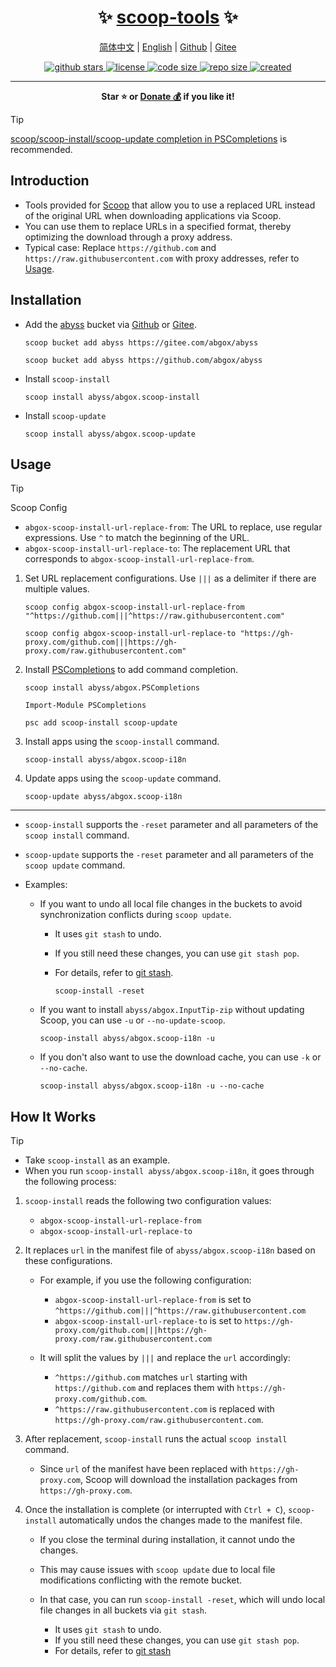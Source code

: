 <h1 align="center">✨ <a href="https://scoop-tools.abgox.com">scoop-tools</a> ✨</h1>

<p align="center">
    <a href="readme.zh-CN.md">简体中文</a> |
    <a href="readme.md">English</a> |
    <a href="https://github.com/abgox/scoop-tools">Github</a> |
    <a href="https://gitee.com/abgox/scoop-tools">Gitee</a>
</p>

<p align="center">
    <a href="https://github.com/abgox/scoop-tools">
        <img src="https://img.shields.io/github/stars/abgox/scoop-tools" alt="github stars" />
    </a>
    <a href="https://github.com/abgox/scoop-tools/blob/main/license">
        <img src="https://img.shields.io/github/license/abgox/scoop-tools" alt="license" />
    </a>
    <a href="https://img.shields.io/github/languages/code-size/abgox/scoop-tools">
        <img src="https://img.shields.io/github/languages/code-size/abgox/scoop-tools" alt="code size" />
    </a>
    <a href="https://img.shields.io/github/repo-size/abgox/scoop-tools">
        <img src="https://img.shields.io/github/repo-size/abgox/scoop-tools" alt="repo size" />
    </a>
    <a href="https://github.com/abgox/scoop-tools">
        <img src="https://img.shields.io/github/created-at/abgox/scoop-tools" alt="created" />
    </a>
</p>

---

<p align="center">
  <strong>Star ⭐️ or <a href="https://abgox.com/donate">Donate 💰</a> if you like it!</strong>
</p>

> [!Tip]
>
> [scoop/scoop-install/scoop-update completion in PSCompletions](https://github.com/abgox/PSCompletions) is recommended.

## Introduction

- Tools provided for [Scoop](https://scoop.sh) that allow you to use a replaced URL instead of the original URL when downloading applications via Scoop.
- You can use them to replace URLs in a specified format, thereby optimizing the download through a proxy address.
- Typical case: Replace `https://github.com` and `https://raw.githubusercontent.com` with proxy addresses, refer to [Usage](#usage).

## Installation

- Add the [abyss](https://abyss.abgox.com) bucket via [Github](https://github.com/abgox/abyss) or [Gitee](https://gitee.com/abgox/abyss).

  ```shell
  scoop bucket add abyss https://gitee.com/abgox/abyss
  ```

  ```shell
  scoop bucket add abyss https://github.com/abgox/abyss
  ```

- Install `scoop-install`

  ```shell
  scoop install abyss/abgox.scoop-install
  ```

- Install `scoop-update`

  ```shell
  scoop install abyss/abgox.scoop-update
  ```

## Usage

> [!Tip]
>
> Scoop Config
>
> - `abgox-scoop-install-url-replace-from`: The URL to replace, use regular expressions. Use `^` to match the beginning of the URL.
> - `abgox-scoop-install-url-replace-to`: The replacement URL that corresponds to `abgox-scoop-install-url-replace-from`.

1. Set URL replacement configurations. Use `|||` as a delimiter if there are multiple values.

   ```shell
   scoop config abgox-scoop-install-url-replace-from "^https://github.com|||^https://raw.githubusercontent.com"
   ```

   ```shell
   scoop config abgox-scoop-install-url-replace-to "https://gh-proxy.com/github.com|||https://gh-proxy.com/raw.githubusercontent.com"
   ```

2. Install [PSCompletions](https://gitee.com/abgox/PSCompletions) to add command completion.

   ```shell
   scoop install abyss/abgox.PSCompletions
   ```

   ```shell
   Import-Module PSCompletions
   ```

   ```shell
   psc add scoop-install scoop-update
   ```

3. Install apps using the `scoop-install` command.

   ```shell
   scoop-install abyss/abgox.scoop-i18n
   ```

4. Update apps using the `scoop-update` command.

   ```shell
   scoop-update abyss/abgox.scoop-i18n
   ```

---

- `scoop-install` supports the `-reset` parameter and all parameters of the `scoop install` command.
- `scoop-update` supports the `-reset` parameter and all parameters of the `scoop update` command.

- Examples:

  - If you want to undo all local file changes in the buckets to avoid synchronization conflicts during `scoop update`.

    - It uses `git stash` to undo.
    - If you still need these changes, you can use `git stash pop`.
    - For details, refer to [git stash](https://git-scm.com/docs/git-stash).

      ```shell
      scoop-install -reset
      ```

  - If you want to install `abyss/abgox.InputTip-zip` without updating Scoop, you can use `-u` or `--no-update-scoop`.

    ```shell
    scoop-install abyss/abgox.scoop-i18n -u
    ```

  - If you don't also want to use the download cache, you can use `-k` or `--no-cache`.

    ```shell
    scoop-install abyss/abgox.scoop-i18n -u --no-cache
    ```

## How It Works

> [!Tip]
>
> - Take `scoop-install` as an example.
> - When you run `scoop-install abyss/abgox.scoop-i18n`, it goes through the following process:

1. `scoop-install` reads the following two configuration values:

   - `abgox-scoop-install-url-replace-from`
   - `abgox-scoop-install-url-replace-to`

2. It replaces `url` in the manifest file of `abyss/abgox.scoop-i18n` based on these configurations.

   - For example, if you use the following configuration:

     - `abgox-scoop-install-url-replace-from` is set to `^https://github.com|||^https://raw.githubusercontent.com`
     - `abgox-scoop-install-url-replace-to` is set to `https://gh-proxy.com/github.com|||https://gh-proxy.com/raw.githubusercontent.com`

   - It will split the values by `|||` and replace the `url` accordingly:

     - `^https://github.com` matches `url` starting with `https://github.com` and replaces them with `https://gh-proxy.com/github.com`.
     - `^https://raw.githubusercontent.com` is replaced with `https://gh-proxy.com/raw.githubusercontent.com`.

3. After replacement, `scoop-install` runs the actual `scoop install` command.

   - Since `url` of the manifest have been replaced with `https://gh-proxy.com`, Scoop will download the installation packages from `https://gh-proxy.com`.

4. Once the installation is complete (or interrupted with `Ctrl + C`), `scoop-install` automatically undos the changes made to the manifest file.

   - If you close the terminal during installation, it cannot undo the changes.
   - This may cause issues with `scoop update` due to local file modifications conflicting with the remote bucket.
   - In that case, you can run `scoop-install -reset`, which will undo local file changes in all buckets via `git stash`.

     - It uses `git stash` to undo.
     - If you still need these changes, you can use `git stash pop`.
     - For details, refer to [git stash](https://git-scm.com/docs/git-stash)
